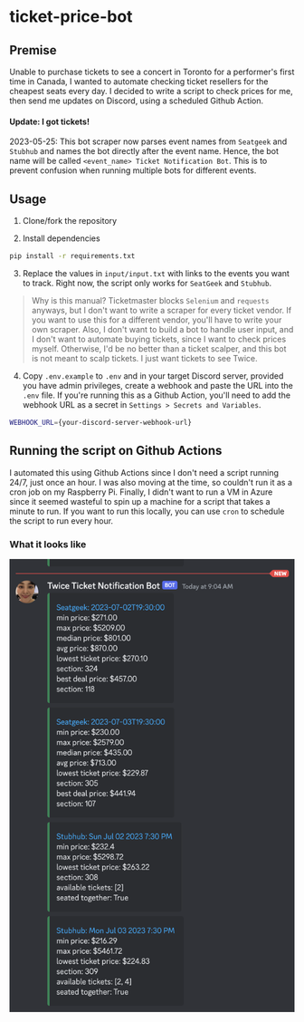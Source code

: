 # ticket-price-bot

## Premise

Unable to purchase tickets to see a concert in Toronto for a performer's first time in Canada, I wanted to automate checking ticket resellers for the cheapest seats every day. I decided to write a script to check prices for me, then send me updates on Discord, using a scheduled Github Action.

#### Update: I got tickets!

2023-05-25: This bot scraper now parses event names from `Seatgeek` and `Stubhub` and names the bot directly after the event name. Hence, the bot name will be called `<event_name> Ticket Notification Bot`. This is to prevent confusion when running multiple bots for different events.

## Usage

1. Clone/fork the repository

2. Install dependencies

```bash
pip install -r requirements.txt
```

3. Replace the values in `input/input.txt` with links to the events you want to track. Right now, the script only works for `SeatGeek` and `Stubhub`.

> Why is this manual? Ticketmaster blocks `Selenium` and `requests` anyways, but I don't want to write a scraper for every ticket vendor. If you want to use this for a different vendor, you'll have to write your own scraper. Also, I don't want to build a bot to handle user input, and I don't want to automate buying tickets, since I want to check prices myself. Otherwise, I'd be no better than a ticket scalper, and this bot is not meant to scalp tickets. I just want tickets to see Twice.

4. Copy `.env.example` to `.env` and in your target Discord server, provided you have admin privileges, create a webhook and paste the URL into the `.env` file. If you're running this as a Github Action, you'll need to add the webhook URL as a secret in `Settings > Secrets and Variables`.

```bash
WEBHOOK_URL={your-discord-server-webhook-url}
```

## Running the script on Github Actions

I automated this using Github Actions since I don't need a script running 24/7, just once an hour. I was also moving at the time, so couldn't run it as a cron job on my Raspberry Pi. Finally, I didn't want to run a VM in Azure since it seemed wasteful to spin up a machine for a script that takes a minute to run. If you want to run this locally, you can use `cron` to schedule the script to run every hour.

### What it looks like

![Discord webhook](./docs/assets/discord_bot.png)
